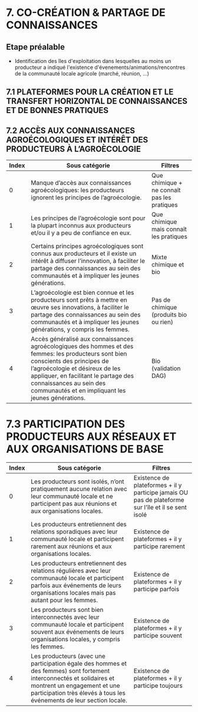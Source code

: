# 7. CO-CRÉATION & PARTAGE DE CONNAISSANCES

## Etape préalable 
- Identification des îles d'exploitation dans lesquelles au moins un producteur a indiqué l'existence d'évenements/animations/rencontres de la communauté locale agricole (marché, réunion, ...) 

## 7.1 PLATEFORMES POUR LA CRÉATION ET LE TRANSFERT HORIZONTAL DE CONNAISSANCES ET DE BONNES PRATIQUES

## 7.2 ACCÈS AUX CONNAISSANCES AGROÉCOLOGIQUES ET INTÉRÊT DES PRODUCTEURS À L’AGROÈCOLOGIE

| Index | Sous catégorie                                                                                                                                                                                                                              | Filtres                                        |
|------|------------------------------------------------------------------------------------------------------------------------------------------------------------------------------------------------------------------------------------------|-------------------------------------------------|
| 0    | Manque d’accès aux connaissances agroécologiques: les producteurs ignorent les principes de l’agroécologie.                                                                                                                            | Que chimique + ne connaît pas les pratiques      |
| 1    | Les principes de l’agroécologie sont pour la plupart inconnus aux producteurs et/ou il y a peu de confiance en eux.                                                                                                                  | Que chimique mais connaît les pratiques         |
| 2    | Certains principes agroécologiques sont connus aux producteurs et il existe un intérêt à diffuser l’innovation, à faciliter le partage des connaissances au sein des communautés et à impliquer les jeunes générations.                | Mixte chimique et bio                           |
| 3    | L’agroécologie est bien connue et les producteurs sont prêts à mettre en œuvre ses innovations, à faciliter le partage des connaissances au sein des communautés et à impliquer les jeunes générations, y compris les femmes. | Pas de chimique (produits bio ou rien)         |
| 4    | Accès généralisé aux connaissances agroécologiques des hommes et des femmes: les producteurs sont bien conscients des principes de l’agroécologie et désireux de les appliquer, en facilitant le partage des connaissances au sein des communautés et en impliquant les jeunes générations. | Bio (validation DAG)                                      |

# 7.3 PARTICIPATION DES PRODUCTEURS AUX RÉSEAUX ET AUX ORGANISATIONS DE BASE

| Index | Sous catégorie                                                                                                                                                                                                                              | Filtres                                       |
|------|-------------------------------------------------------------------------------------------------------------------------------------------------------------------------------------------------------------------------------------------------------------------------------------------------------------------------------|-------------------------------------------------|
| 0    | Les producteurs sont isolés, n’ont pratiquement aucune relation avec leur communauté locale et ne participent pas aux réunions et aux organisations locales.                                                                                                                                                                | Existence de plateformes + il y participe jamais OU pas de plateforme sur l'île et il se sent isolé      |
| 1    | Les producteurs entretiennent des relations sporadiques avec leur communauté locale et participent rarement aux réunions et aux organisations locales.                                                                                                                                                                     | Existence de plateformes + il y participe rarement        |
| 2    | Les producteurs entretiennent des relations régulières avec leur communauté locale et participent parfois aux événements de leurs organisations locales mais pas autant pour les femmes.                                                                                                                                  | Existence de plateformes + il y participe parfois         |
| 3    | Les producteurs sont bien interconnectés avec leur communauté locale et participent souvent aux événements de leurs organisations locales, y compris les femmes.                                                                                                                                                         | Existence de plateformes + il y participe souvent         |
| 4    | Les producteurs (avec une participation égale des hommes et des femmes) sont fortement interconnectés et solidaires et montrent un engagement et une participation très élevés à tous les événements de leur section locale.                                                                                             | Existence de plateformes + il y participe toujours        |
